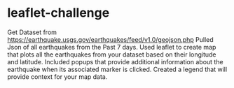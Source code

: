 # leaflet-challenge
Get Dataset from https://earthquake.usgs.gov/earthquakes/feed/v1.0/geojson.php
Pulled Json of all earthquakes from the Past 7 days.
Used leaflet to create map that plots all the earthquakes from your dataset based on their longitude and latitude.
Included popups that provide additional information about the earthquake when its associated marker is clicked.
Created a legend that will provide context for your map data.

